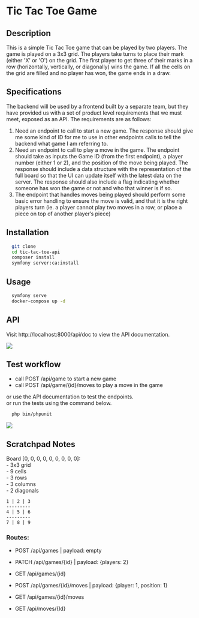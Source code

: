 # Tic Tac Toe Game

## Description
This is a simple Tic Tac Toe game that can be played by two players. 
The game is played on a 3x3 grid. 
The players take turns to place their mark (either 'X' or 'O') on the grid. 
The first player to get three of their marks in a row (horizontally, vertically, or diagonally) wins the game. If all the cells on the grid are filled and no player has won, the game ends in a draw.

## Specifications

The backend will be used by a frontend built by a separate team, but they have
provided us with a set of product level requirements that we must meet, exposed as
an API. The requirements are as follows:
1. Need an endpoint to call to start a new game. The response should give me
   some kind of ID for me to use in other endpoints calls to tell the backend what
   game I am referring to.
2. Need an endpoint to call to play a move in the game. The endpoint should take
   as inputs the Game ID (from the first endpoint), a player number (either 1 or 2),
   and the position of the move being played. The response should include a data
   structure with the representation of the full board so that the UI can update
   itself with the latest data on the server. The response should also include a flag
   indicating whether someone has won the game or not and who that winner is if
   so.
3. The endpoint that handles moves being played should perform some basic
   error handling to ensure the move is valid, and that it is the right players turn
   (ie. a player cannot play two moves in a row, or place a piece on top of another
   player’s piece)

## Installation
```bash
  git clone 
  cd tic-tac-toe-api
  composer install
  symfony server:ca:install
```

## Usage
```bash
  symfony serve
  docker-compose up -d
```

## API
Visit http://localhost:8000/api/doc to view the API documentation.

![](swagger.png)


## Test workflow
 - call POST /api/game to start a new game
 - call POST /api/game/{id}/moves to play a move in the game

or use the API documentation to test the endpoints.  
or run the tests using the command below.  

```bash
  php bin/phpunit
```
![](tests/results.png)

## Scratchpad Notes

Board [0, 0, 0, 0, 0, 0, 0, 0, 0]:  
    - 3x3 grid  
    - 9 cells  
    - 3 rows  
    - 3 columns  
    - 2 diagonals  

```
1 | 2 | 3
---------
4 | 5 | 6
---------
7 | 8 | 9
```


### Routes:
 - POST /api/games | payload: empty
 - PATCH /api/games/{id} | payload: {players: 2}
 - GET /api/games/{id}

 - POST /api/games/{id}/moves | payload: {player: 1, position: 1}
 - GET /api/games/{id}/moves
 - GET /api/moves/{Id}
 